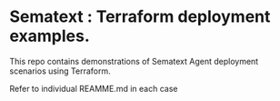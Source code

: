 # Sematext : Terraform deployment examples.

This repo contains demonstrations of Sematext Agent deployment scenarios using Terraform. 

Refer to individual REAMME.md in each case



